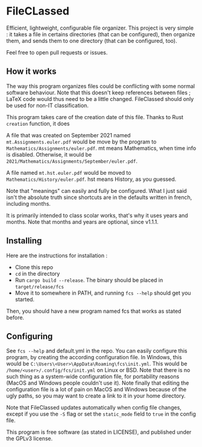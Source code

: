 # FileCLassed

Efficient, lightweight, configurable file organizer. This project is very simple : it takes a file in certains directories (that can be configured), then organize them, and sends them to one directory (that can be configured, too).

Feel free to open pull requests or issues.

## How it works

The way this program organizes files could be conflicting with some normal software behaviour. Note that this doesn't keep references between files ; LaTeX code would thus need to be a little changed. FileClassed should only be used for non-IT classification.

This program takes care of the creation date of this file. Thanks to Rust `creation` function, it does

A file that was created on September 2021 named `mt.Assignments.euler.pdf` would be move by the program to `Mathematics/Assignments/euler.pdf`. mt means Mathematics, when time info is disabled. Otherwise, it would be `2021/Mathematics/Assignments/September/euler.pdf`.

A file named `mt.hst.euler.pdf` would be moved to `Mathematics/History/euler.pdf`. hst means History, as you guessed.

Note that "meanings" can easily and fully be configured. What I just said isn't the absolute truth since shortcuts are in the defaults written in french, including months.

It is primarily intended to class scolar works, that's why it uses years and months.
Note that months and years are optional, since v1.1.1.

## Installing

Here are the instructions for installation :
- Clone this repo
- `cd` in the directory
- Run `cargo build --release`. The binary should be placed in `target/release/fcs`
- Move it to somewhere in PATH, and running `fcs --help` should get you started.

Then, you should have a new program named fcs that works as stated before.

## Configuring

See `fcs --help` and default.yml in the repo.
You can easily configure this program, by creating the according configuration file. In Windows, this would be `C:\Users\<User>\AppData\Roaming\fcs\init.yml`. This would be `/home/<user>/.config/fcs/init.yml` on Linux or BSD. Note that there is no such thing as a system-wide configuration file, for portability reasons (MacOS and Windows people couldn't use it). Note finally that editing the configuration file is a lot of pain on MacOS and Windows because of the ugly paths, so you may want to create a link to it in your home directory.

Note that FileClassed updates automatically when config file changes, except if you use the `-S` flag or set the `static_mode` field  to `true` in the config file.

This program is free software (as stated in LICENSE), and published under the GPLv3 license.
